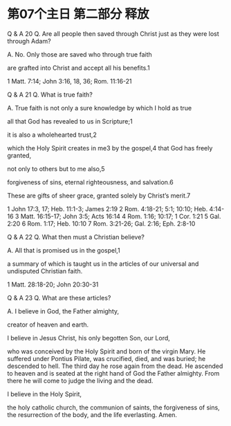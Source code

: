# 第07个主日 第二部分 释放

Q & A 20
Q. Are all people then saved through Christ
just as they were lost through Adam?

A. No.
Only those are saved
who through true faith

are grafted into Christ
and accept all his benefits.1

1 Matt. 7:14; John 3:16, 18, 36; Rom. 11:16-21

Q & A 21
Q. What is true faith?

A. True faith is
not only a sure knowledge by which I hold as true

all that God has revealed to us in Scripture;1

it is also a wholehearted trust,2

which the Holy Spirit creates in me3 by the gospel,4
that God has freely granted,

not only to others but to me also,5

forgiveness of sins,
eternal righteousness,
and salvation.6

These are gifts of sheer grace,
granted solely by Christ’s merit.7

1 John 17:3, 17; Heb. 11:1-3; James 2:19
2 Rom. 4:18-21; 5:1; 10:10; Heb. 4:14-16
3 Matt. 16:15-17; John 3:5; Acts 16:14
4 Rom. 1:16; 10:17; 1 Cor. 1:21
5 Gal. 2:20
6 Rom. 1:17; Heb. 10:10
7 Rom. 3:21-26; Gal. 2:16; Eph. 2:8-10

Q & A 22
Q. What then must a Christian believe?

A. All that is promised us in the gospel,1

a summary of which is taught us
in the articles of our universal
and undisputed Christian faith.

1 Matt. 28:18-20; John 20:30-31

Q & A 23
Q. What are these articles?

A. I believe in God, the Father almighty,

creator of heaven and earth.

I believe in Jesus Christ, his only begotten Son, our Lord,

who was conceived by the Holy Spirit
and born of the virgin Mary.
He suffered under Pontius Pilate,
was crucified, died, and was buried;
he descended to hell.
The third day he rose again from the dead.
He ascended to heaven
and is seated at the right hand of God the Father almighty.
From there he will come to judge the living and the dead.

I believe in the Holy Spirit,

the holy catholic church,
the communion of saints,
the forgiveness of sins,
the resurrection of the body,
and the life everlasting. Amen.

